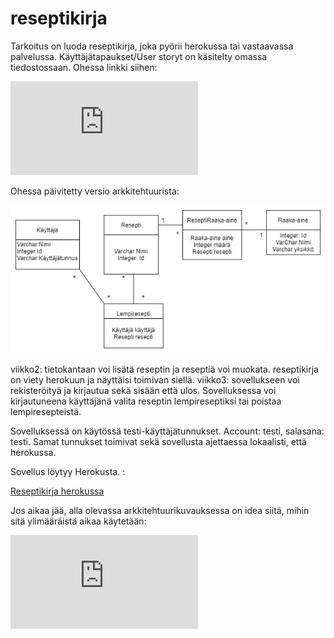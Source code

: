 # reseptikirja

Tarkoitus on luoda reseptikirja, joka pyörii herokussa tai vastaavassa palvelussa. Käyttäjätapaukset/User storyt on käsitelty omassa tiedostossaan. Ohessa linkki siihen: 

![Käyttäjätapauksia](https://github.com/att78/reseptikirja/blob/master/documentation/userstory.md)

Ohessa päivitetty versio arkkitehtuurista: 

![Päivitetty versio arkkitehtuurista](https://github.com/att78/reseptikirja/blob/master/documentation/updated.jpg)

viikko2: tietokantaan voi lisätä reseptin ja reseptiä voi muokata. reseptikirja on viety herokuun ja näyttäisi toimivan siellä.
viikko3: sovellukseen voi rekisteröityä ja kirjautua sekä sisään että ulos. Sovelluksessa voi kirjautuneena käyttäjänä valita reseptin lempireseptiksi tai poistaa lempiresepteistä.

Sovelluksessä on käytössä testi-käyttäjätunnukset. Account: testi, salasana: testi. Samat tunnukset toimivat sekä sovellusta ajettaessa lokaalisti, että herokussa. 

Sovellus löytyy Herokusta. :

[Reseptikirja herokussa](https://reseptikirja2020.herokuapp.com/)




Jos aikaa jää, alla olevassa arkkitehtuurikuvauksessa on idea siitä, mihin sitä ylimääräistä aikaa käytetään:

![Alustava arkkitehtuurikuvaus](https://github.com/att78/reseptikirja/blob/master/documentation/Arkkitehtuurikuvaus.md)





